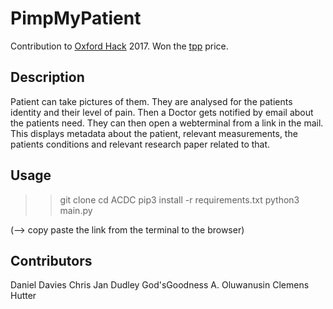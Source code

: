 # PimpMyPatient
Contribution to [Oxford Hack](http://oxfordhack.com/) 2017. Won the [tpp](https://www.tpp-uk.com/) price. 


## Description
Patient can take pictures of them. They are analysed for the patients identity and their level of pain.
Then a Doctor gets notified by email about the patients need. They can then open a webterminal from a link in the mail.
This displays metadata about the patient, relevant measurements, the patients conditions and relevant research paper related to that.

## Usage
>> git clone 
>> cd ACDC
>> pip3 install -r requirements.txt
>> python3 main.py

(--> copy paste the link from the terminal to the browser)

## Contributors
Daniel Davies
Chris Jan Dudley
God'sGoodness A. Oluwanusin
Clemens Hutter
